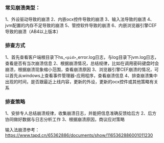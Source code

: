 ### 常见崩溃类型：
1、外设驱动导致的崩溃
2、内嵌ocx控件导致的崩溃
3、输入法导致的崩溃
4、jvm配置的内存不足导致的崩溃
5、管控软件导致的崩溃
6、内嵌浏览器引擎CEF导致的崩溃（AB4以上版本）


### 排查方式
1、首先查看客户端根目录下hs_`<pid>`_error.log日志，与log目录下jvm.log日志，查看是否有当次崩溃信息
2、根据崩溃情况，总结规律，比如在调用密码键盘时会崩溃，根据崩溃现象缩小范围，查看崩溃原因
3、浏览器引擎CEF崩溃的情况，可以首先从windows上查看事件管理器-应用程序，查看崩溃信息
4、排查崩溃集中出现的时间，是否跟最近上线内容，更新的外设，更新的ocx控件或其他策略有关系


### 排查策略
1、安排专人总结崩溃规律，收集崩溃日志，并能把信息准确反馈给后方
2、后方协同做好数据与日志分析工作
3、根据崩溃原因，商议应对策略


输入法崩溃参考：
https://www.tapd.cn/65362886/documents/show/1165362886001011230